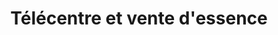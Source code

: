 ---
title: "Télécentre et vente d'essence"
url: /nzerekore/telecentre-et-vente-dessence/
shop: téléphone portable
---